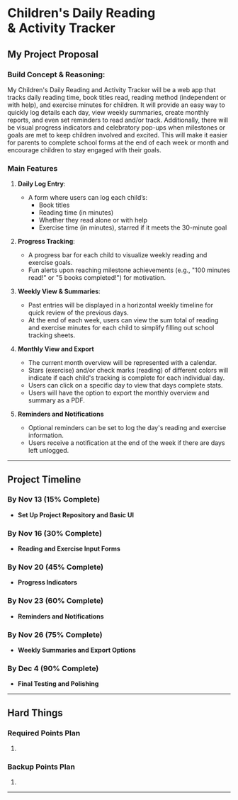 # **Children's Daily Reading <br>& Activity Tracker**

## **My Project Proposal**

### **Build Concept & Reasoning:**
My Children's Daily Reading and Activity Tracker will be a web app that tracks daily reading time, book titles read, reading method (independent or with help), and exercise minutes for children. It will provide an easy way to quickly log details each day, view weekly summaries, create monthly reports, and even set reminders to read and/or track. Additionally, there will be visual progress indicators and celebratory pop-ups when milestones or goals are met to keep children involved and excited. This will make it easier for parents to complete school forms at the end of each week or month and encourage children to stay engaged with their goals.


### **Main Features**

1. **Daily Log Entry**:
   - A form where users can log each child’s:
     - Book titles
     - Reading time (in minutes)
     - Whether they read alone or with help
     - Exercise time (in minutes), starred if it meets the 30-minute goal
   
2. **Progress Tracking**:
   - A progress bar for each child to visualize weekly reading and exercise goals.
   - Fun alerts upon reaching milestone achievements (e.g., "100 minutes read!" or "5 books completed!") for motivation.

3. **Weekly View & Summaries**:
   - Past entries will be displayed in a horizontal weekly timeline for quick review of the previous days.
   - At the end of each week, users can view the sum total of reading and exercise minutes for each child to simplify filling out school tracking sheets.

4. **Monthly View and Export**
   - The current month overview will be represented with a calendar.
   - Stars (exercise) and/or check marks (reading) of different colors will indicate if each child's tracking is complete for each individual day.
   - Users can click on a specific day to view that days complete stats. 
   - Users will have the option to export the monthly overview and summary as a PDF.
  
5. **Reminders and Notifications**
   - Optional reminders can be set to log the day's reading and exercise information.
   - Users receive a notification at the end of the week if there are days left unlogged.
 
---

## **Project Timeline**

### **By Nov 13 (15% Complete)**
- **Set Up Project Repository and Basic UI**
   
### **By Nov 16 (30% Complete)**
- **Reading and Exercise Input Forms**

### **By Nov 20 (45% Complete)**
- **Progress Indicators**

### **By Nov 23 (60% Complete)**
- **Reminders and Notifications**


### **By Nov 26 (75% Complete)**
- **Weekly Summaries and Export Options**


### **By Dec 4 (90% Complete)**
- **Final Testing and Polishing**


---


## **Hard Things**

### Required Points Plan
1.

### Backup Points Plan
1. 
---
